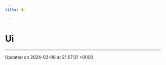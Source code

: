 ```yaml
---
title: Ui

---
```


# Ui








-------------------------------

Updated on 2024-02-06 at 21:07:31 +0000